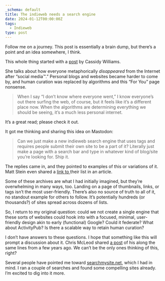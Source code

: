 ```yaml
---
_schema: default
title: The indieweb needs a search engine
date: 2024-01-12T00:00:00Z
tags:
  - Indieweb
type: post
---
```


Follow me on a journey. This post is essentially a brain dump, but there’s a point and an idea somewhere, I think.

This whole thing started with a <a href="https://blog.cassidoo.co/post/human-curation/" target="_blank" rel="noopener">post</a> by Cassidy Williams.

She talks about how everyone metaphorically *disappeared* from the Internet after “social media™.” Personal blogs and websites became harder to come by, and human curation was replaced by algorithms and this “For You” page nonsense.

> When I say “I don’t know where everyone went,” I know everyone’s out there surfing the web, of course, but it feels like it’s a different place now. When the algorithms are determining everything we should be seeing, it’s a much less personal internet.

It’s a great read; please check it out.

It got me thinking and sharing this idea on Mastodon:

> Can we just make a new indieweb search engine that uses tags and requires people submit their own site to be a part of it? Literally just make a page with a search bar and type in whatever kind of blog/site you’re looking for. Ship it.

The replies came in, and they pointed to examples of this or variations of it. Matt Stein even shared a <a href="https://sizeof.cat/post/website-discovery/" target="_blank" rel="noopener">link to </a>their list in an article.

Some of these archives are what I had initially imagined, but they’re overwhelming in many ways, too. Landing on a page of thumbnails, links, or tags isn’t the most user-friendly. There’s also no source of truth to all of it, no standout example for others to follow. It’s potentially hundreds (or thousands?) of sites spread across dozens of lists.

So, I return to my original question: could we not create a single engine that these sorts of websites could hook into with a focused, minimal, user-friendly design akin to early (functional) Google? Could it federate? What about ActivityPub? Is there a scalable way to retain human curation?

I don’t have answers to these questions. I hope that something like this will prompt a discussion about it. Chris McLeod shared <a href="https://chrismcleod.dev/blog/indieweb-directory/" target="_blank" rel="noopener">a post</a> of his along the same lines from a few years ago. We can’t be the only ones thinking of this, right?

Several people have pointed me toward <a href="https://searchmysite.net/" target="_blank" rel="noopener">searchmysite.net</a>, which I had in mind. I ran a couple of searches and found some compelling sites already. I’m excited to dig into it more.
